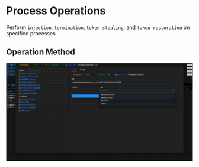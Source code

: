 # Process Operations

Perform `injection`, `termination`, `token stealing`, and `token restoration` on specified processes.

## Operation Method

![](img/DefenseEvasion_ProcessInjection_ProcessHandle/1.webp)
